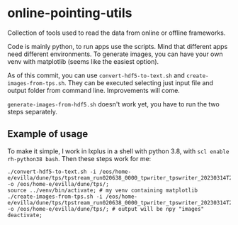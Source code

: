 # online-pointing-utils
Collection of tools used to read the data from online or offline frameworks.

Code is mainly python, to run apps use the scripts. 
Mind that different apps need different environments. 
To generate images, you can have your own venv with matplotlib (seems like the easiest option).

As of this commit, you can use `convert-hdf5-to-text.sh` and `create-images-from-tps.sh`. 
They can be executed selecting just input file and output folder from command line. 
Improvements will come.

`generate-images-from-hdf5.sh` doesn't work yet, you have to run the two steps separately.

## Example of usage
To make it simple, I work in lxplus in a shell with python 3.8, with `scl enable rh-python38 bash`.
Then these steps work for me:

```
./convert-hdf5-to-text.sh -i /eos/home-e/evilla/dune/tps/tpstream_run020638_0000_tpwriter_tpswriter_20230314T222757.hdf5 -o /eos/home-e/evilla/dune/tps/;
source ../venv/bin/activate; # my venv containing matplotlib
./create-images-from-tps.sh -i /eos/home-e/evilla/dune/tps/tpstream_run020638_0000_tpwriter_tpswriter_20230314T222757.txt -o /eos/home-e/evilla/dune/tps/; # output will be npy "images"
deactivate;
```


